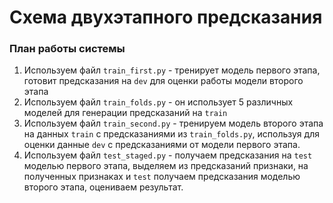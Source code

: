 # Схема двухэтапного предсказания #

### План работы системы ###

1) Используем файл `train_first.py` - тренирует модель первого этапа, готовит предсказания на `dev` для оценки
работы модели второго этапа
2) Используем файл `train_folds.py` - он использует 5 различных моделей для генерации предсказаний на `train`
3) Используем файл `train_second.py` - тренируем модель второго этапа на данных `train` с предсказаниями из 
`train_folds.py`, используя для оценки данные `dev` с предсказаниями от модели первого этапа. 
4) Используем файл `test_staged.py` - получаем предсказания на `test` моделью первого этапа, выделяем из 
предсказаний признаки, на полученных признаках и `test` получаем предсказания моделью второго этапа, оцениваем 
результат.
